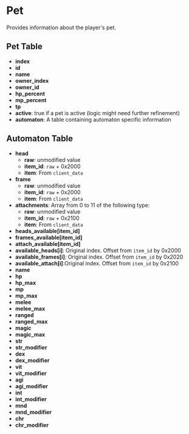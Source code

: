 # Pet

Provides information about the player's pet.

## Pet Table
- **index**
- **id**
- **name**
- **owner_index**
- **owner_id**
- **hp_percent**
- **mp_percent**
- **tp**
- **active**: true if a pet is active (logic might need further refinement)
- **automaton**: A table containing automaton specific information

## Automaton Table
- **head**
  - **raw**: unmodified value
  - **item_id**: `raw` + 0x2000
  - **item**: From `client_data`
- **frame**
  - **raw**: unmodified value
  - **item_id**: `raw` + 0x2000
  - **item**: From `client_data`
- **attachments**: Array from 0 to 11 of the following type:
  - **raw**: unmodified value
  - **item_id**: `raw` + 0x2100
  - **item**: From `client_data`
- **heads_available[item_id]**
- **frames_available[item_id]**
- **attach_available[item_id]**
- **available_heads[i]**: Original index. Offset from `item_id` by 0x2000
- **available_frames[i]**: Original index. Offset from `item_id` by 0x2020
- **available_attach[i]**:Original index.  Offset from `item_id` by 0x2100
- **name**
- **hp**
- **hp_max**
- **mp**
- **mp_max**
- **melee**
- **melee_max**
- **ranged**
- **ranged_max**
- **magic**
- **magic_max**
- **str**
- **str_modifier**
- **dex**
- **dex_modifier**
- **vit**
- **vit_modifier**
- **agi**
- **agi_modifier**
- **int**
- **int_modifier**
- **mnd**
- **mnd_modifier**
- **chr**
- **chr_modifier**

